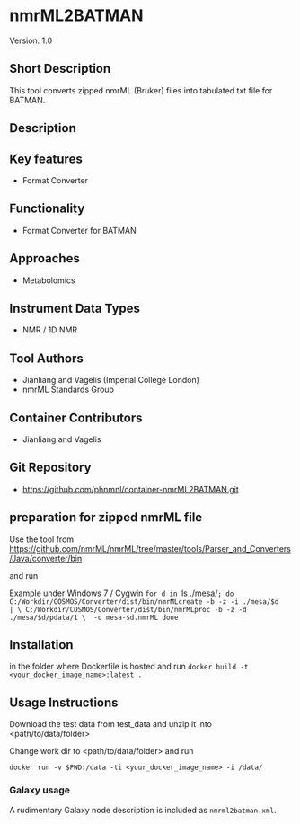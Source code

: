 # nmrML2BATMAN
Version: 1.0

## Short Description
This tool converts zipped nmrML (Bruker) files into tabulated txt file for BATMAN.

## Description

## Key features
- Format Converter

## Functionality

- Format Converter for BATMAN

## Approaches

- Metabolomics
  
## Instrument Data Types

- NMR / 1D NMR

## Tool Authors 

- Jianliang and Vagelis (Imperial College London)
- nmrML Standards Group

## Container Contributors

- Jianliang and Vagelis

## Git Repository

- https://github.com/phnmnl/container-nmrML2BATMAN.git

## preparation for zipped nmrML file
Use the tool from 
https://github.com/nmrML/nmrML/tree/master/tools/Parser_and_Converters/Java/converter/bin

and run 

Example under Windows 7 / Cygwin
`for d in `ls ./mesa/`; do 
      C:/Workdir/COSMOS/Converter/dist/bin/nmrMLcreate -b -z -i ./mesa/$d   | \
     C:/Workdir/COSMOS/Converter/dist/bin/nmrMLproc -b -z -d ./mesa/$d/pdata/1 \ 
             -o mesa-$d.nmrML
 done`

## Installation

in the folder where Dockerfile is hosted and run
`docker build -t <your_docker_image_name>:latest .`

## Usage Instructions
Download the test data from test_data and unzip it into <path/to/data/folder>

Change work dir to <path/to/data/folder> and run

`docker run -v $PWD:/data -ti <your_docker_image_name> -i /data/`

### Galaxy usage

A rudimentary Galaxy node description is included as `nmrml2batman.xml`.
